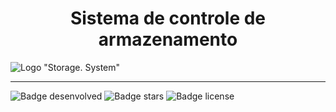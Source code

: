 <h1 align="center"> Sistema de controle de armazenamento </h1>

![Logo "Storage. System"](https://user-images.githubusercontent.com/83522758/155756628-630c905f-479e-4166-9708-7e460b8abc2d.jpg)

<hr>

![Badge desenvolved](http://img.shields.io/static/v1?label=STATUS&message=%20DESENVOLVIDO&color=GREEN&style=for-the-badge) ![Badge stars](https://img.shields.io/github/stars/KevinJimmy-dev/systemControlArmazenament?style=for-the-badge) ![Badge license](https://img.shields.io/github/license/KevinJimmy-dev/systemControlArmazenament?label=LICENSE&style=for-the-badge)




